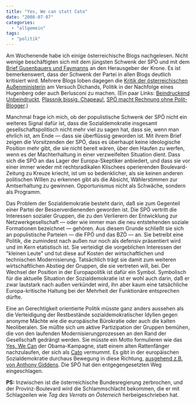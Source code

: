 ```yaml
---
title: "Yes, We can statt Cato"
date: "2008-07-07"
categories: 
  - "allgemein"
tags: 
  - "politik"
---
```


Am Wochenende habe ich einige österreichische Blogs nachgelesen. Nicht wenige beschäftigten sich mit dem jüngsten Schwenk der SPÖ und mit dem [Brief Gusenbauers und Faymanns](http://derstandard.at/?url=/?id=3393035%26sap=2%26_pid=9931402 "Text des Briefs im Standard") an den Herausgeber der Krone. Es ist bemerkenswert, dass der Schwenk der Partei in allen Blogs deutlich kritisiert wird. Mehrere Blogs loben dagegen die [Kritik der österreichischen Außenministerin](http://www.bmeia.gv.at/aussenministerium/aktuelles/presseaussendungen/2008/offener-brief-von-bundesministerin-ursula-plassnik-an-hans-dichand-herausgeber-der-kronen-zeitung-zur-krone-vom-29-62008.html "Plassnik-Brief auf der Website des Außenministeriums") am Versuch Dichands, Politik in der Nachfolge eines Hugenberg oder auch Berlusconi zu machen. (Ein paar Links: [Beindruckend Unbeindruckt](http://weltbeobachterin.blog.de/2008/06/30/beindruckend-unbeindruckt-4386785 "Beindruckend Unbeindruckt"), [Plassnik bissig. Chapeau!](http://www.helge.at/2008/06/plassnik-bissig-chapeau/ "Plassnik bissig. Chapeau! · Helge's Blog"), [SPÖ macht Rechnung ohne Polit-Blogger](http://edwohlfahrt.blogs.com/blogdog/2008/06/sp%C3%B6-macht-rechnung-ohne-polit-blogger.html "Ed Wohlfahrt: SPÖ macht Rechnung ohne Polit-Blogger").)

Manchmal frage ich mich, ob der populistische Schwenk der SPÖ nicht ein weiteres Signal dafür ist, dass die Sozialdemokratie insgesamt gesellschaftspolitisch nicht mehr viel zu sagen hat, dass sie, wenn man ehrlich ist, am Ende — dass sie überflüssig geworden ist. Mit ihrem Brief zeigen die Vorsitzenden der SPÖ, dass es überhaupt keine ideologische Position mehr gibt, die sie nicht bereit wären, über den Haufen zu werfen, wenn es der Machterhaltung in einer verzweifelten Situation dient. Dass sich die SPÖ an das Lager der Europa-Skeptiker anbiedert, und dass sie vor einer immer wieder mit rechtsradikalen Klischees operierenden Boulevard-Zeitung zu Kreuze kriecht, ist um so bedenklicher, als sie keinen anderen politischen Willen zu erkennen gibt als die Absicht, Wählerstimmen zur Amtserhaltung zu gewinnen. Opportunismus nicht als Schwäche, sondern als Programm.

Das Problem der Sozialdemokratie besteht darin, daß sie zum Gegenteil einer Partei der Besserverdienenden geworden ist. Die SPÖ vertritt die Interessen sozialer Gruppen, die zu den Verlierern der Entwicklung zur Netzwerkgesellschaft — oder wie immer man die neu entstehenden soziale Formationen bezeichnet — gehören. Aus diesem Grunde schließt sie sich an populistische Parteien — die FPÖ und das BZÖ — an. Sie betreibt eine Politik, die zumindest nach außen nur noch als defensiv präsentiert wird und im Kern etatistisch ist. Sie verteidigt die vorgeblichen Interessen der "kleinen Leute" und tut diese auf Kosten der wirtschaftlichen und technischen Modernisierung. Tatsächlich trägt sie damit zum weiteren wirtschaftlichen Abstieg der Gruppen, die sie vertreten will, bei. Der Wechsel der Position in der Europapolitik ist dafür ein Symbol. Symbolisch für die aktuelle Situation der Sozialdemokratie ist er wohl auch darin, daß er zwar lautstark nach außen verkündet wird, ihn aber kaum eine tatsächliche Europa-kritische Haltung bei der Mehrheit der Funktionäre entsprechen dürfte.

Eine an Gerechtigkeit orientierte Politik müsste ganz anders aussehen als die Verteidigung der Restbestände sozialdemokratischer Idyllen gegen anonyme Mächte wie die europäische Bürokratie oder auch die kalten Neoliberalen. Sie müßte sich um aktive Partizipation der Gruppen bemühen, die von den laufenden Modernisierungprozessen an den Rand der Gesellschaft gedrängt werden. Sie müsste ein Motto formulieren wie das [Yes, We Can](http://www.youtube.com/watch?v=jjXyqcx-mYY "YouTube - Yes We Can - Barack Obama Music Video") der Obama-Kampagne, statt einem alten Rattenfänger nachzulaufen, der sich als [Cato](http://de.wikipedia.org/wiki/Kronen_Zeitung#Besonderheiten) vermummt. Es gibt in der europäischen Sozialdemokratie durchaus Bewegung in diese Richtung, [ausgehend z.B. von Anthony Giddens](http://www.holtzbrinck-schule.de/pshbs/fn/holtzbrinckschule/sfn/bp/nv/11,25/bk/128/ "Interview mit A. Giddens von 2002"). Die SPÖ hat den entgegengesetzten Weg eingeschlagen.

**PS:** Inzwischen ist die österreichische Bundesregierung zerbrochen, und der Provinz-Boulevard wird die Schlammschlacht bekommen, die er mit Schlagzeilen wie _Tag des Verrats an Österreich_ herbeigeschrieben hat.
